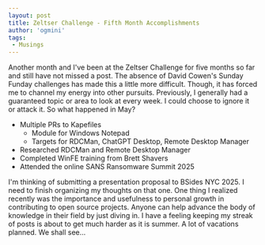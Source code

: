 ```yaml
---
layout: post
title: Zeltser Challenge - Fifth Month Accomplishments
author: 'ogmini'
tags:
 - Musings
---
```


Another month and I've been at the Zeltser Challenge for five months so far and still have not missed a post. The absence of David Cowen's Sunday Funday challenges has made this a little more difficult. Though, it has forced me to channel my energy into other pursuits. Previously, I generally had a guaranteed topic or area to look at every week. I could choose to ignore it or attack it. So what happened in May?

- Multiple PRs to Kapefiles
  - Module for Windows Notepad
  - Targets for RDCMan, ChatGPT Desktop, Remote Desktop Manager
- Researched RDCMan and Remote Desktop Manager
- Completed WinFE training from Brett Shavers
- Attended the online SANS Ransomware Summit 2025

I'm thinking of submitting a presentation proposal to BSides NYC 2025. I need to finish organizing my thoughts on that one. One thing I realized recently was the importance and usefulness to personal growth in contributing to open source projects. Anyone can help advance the body of knowledge in their field by just diving in. I have a feeling keeping my streak of posts is about to get much harder as it is summer. A lot of vacations planned. We shall see...
